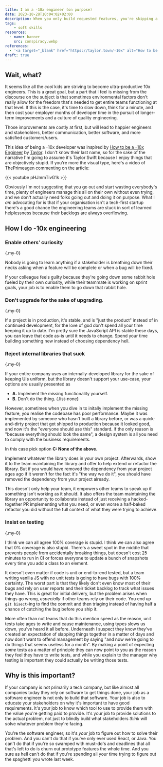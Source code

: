 ```yaml
---
title: I am a -10x engineer (on purpose)
date: 2023-10-28T10:04:02+02:00
description: When you only build requested features, you're skipping a crucial aspect of software engineering.
tags:
    - soft skills
resources:
  - name: banner
    src: conspiracy.webp
references:
  - '<a target="_blank" href="https://taylor.town/-10x" alt="How to be a -10x Engineer">How to be a -10x Engineer</a>'
draft: true
---
```


## Wait, what?

It seems like all the _cool_ kids are striving to become ultra-productive 10x engineers. This is a great goal, but a part that I feel is missing from the discourse on the subject is that sometimes environmental factors don't really allow for the freedom that's needed to get entire teams functioning at that level. If this is the case, it's time to slow down, think for a minute, and then cost your employer months of developer time in the pursuit of longer-term improvements and a culture of quality engineering.

Those improvements are costly at first, but will lead to happier engineers and stakeholders, better communication, better software, and more satisfied customers/users.

This idea of being a -10x developer was inspired by [How to be a -10x Engineer](https://taylor.town/-10x) by [Taylor](https://taylor.town). I don't know their last name, so for the sake of the narrative I'm going to assume it's Taylor Swift because I enjoy things that are objectively stupid. If you're more the visual type, here's a video of ThePrimeagen commenting on the article:

{{< youtube pHJmmTivG1k >}}

Obviously I'm not suggesting that you go out and start wasting everybody's time, plenty of engineers manage this all on their own without even trying, and we don't actually need folks going out and doing it on purpose. What I _am_ advocating for is that if your organisation isn't a tech-first startup there's a good chance the engineering teams are stuck in sort of learned helplessness because their backlogs are always overflowing.

## How I do -10x engineering

### Enable others' curiosity
{.my-0}

Nobody is going to learn anything if a stakeholder is breathing down their necks asking when a feature will be complete or when a bug will be fixed.

If your colleague feels guilty because they're going down some rabbit hole fueled by their own curiosity, while their teammate is working on sprint goals, your job is to enable them to go down that rabbit hole.

### Don't upgrade for the sake of upgrading.
{.my-0}

If a project is in production, it's stable, and is "just the product" instead of in continued development, for the love of god don't spend all your time keeping it up to date. I'm pretty sure the JavaScript API is stable these days, you can leave that code as-is until it needs to change. Spend your time building something new instead of choosing dependency hell.

### Reject internal libraries that suck
{.my-0}

If your entire company uses an internally-developed library for the sake of keeping UIs uniform, but the library doesn't support your use-case, your options are usually presented as

- **A.** Implement the missing functionality yourself.
- **B.** Don't do the thing.
{.list-none}

However, sometimes when you dive in to initally implement the missing feature, you realise the codebase has poor performance. Maybe it was implemented by someone who hasn't built a library before, or was a quick-and-dirty project that got shipped to production because it looked good, and now it's the "everyone should use this" standard. If the only reason is "because everything should look the same", a design system is all you need to comply with the business requirements.

In this case pick option **C: None of the above**.

Implement whatever the library does in your own project. Afterwards, show it to the team maintaining the library and offer to help extend or refactor the library. But if you would have removed the dependency from your project ages ago if it weren't for the fact it's "the way we do it", you should have removed the dependency from your project already.

This doesn't only help your team, it empowers other teams to speak up if something isn't working as it should. It also offers the team maintaining the library an opportunity to collaborate instead of just receiving a hacked-together PR implementing what you need, or even worse a half-baked refactor you did without the full context of what they were trying to achieve.

### Insist on testing
{.my-0}

I think we can all agree 100% coverage is stupid. I think we can also agree that 0% coverage is also stupid. There's a sweet spot in the middle that prevents people from accidentally breaking things, but doesn't cost 25 minutes to run in CI or forces everyone to update a bunch of snapshots every time you add a class to an element. 

It doesn't even matter if code is unit or end-to-end tested, but a team writing vanilla JS with no unit tests is going to have bugs with 100% certainty. The worst part is that they likely don't even know most of their bugs and rely on user reports and their ticket backlog to track what issues they have. This is great for initial delivery, but the problem arises when things go wrong, _especially_ if other teams rely on their code. You end up `git bisect`-ing to find the commit and then triaging instead of having half a chance of catching the bug before you ship it.

More often than not teams that do this mention speed as the reason, unit tests take ages to write and cause maintenance, using types slows us down, you've heard it all before. Underneath I suspect they know they've created an expectation of slapping things together in a matter of days and now don't want to offend management by saying "and now we're going to do things that seems useless for a month". By making a point of expecting _some_ tests as a matter of principle they can now point to you as the reason they feel they have to write tests, and while you explain to the manager why testing is important they could actually be writing those tests.

## Why is this important?

If your company is not primarily a tech company, but like almost all companies today they rely on software to get things done, your job as a software engineer is not only to build that software. Your job is also to educate your stakeholders on why it's important to have good requirements. It's your job to know which tool to use to provide them with the value you're getting paid to provide. It's your job to provide solutions to the actual problem, not just to blindly build what stakeholders _think_ will solve whatever problem they're facing.

You're the software engineer, so it's _your_ job to figure out how to solve their problem. And you can't do that if you've only ever used React, or Java. You can't do that if you're so swamped with must-do's and deadlines that all that's left to do is churn out prototype features the whole time. And you sure as hell can't do that if you're spending all your time trying to figure out the spaghetti you wrote last week.
